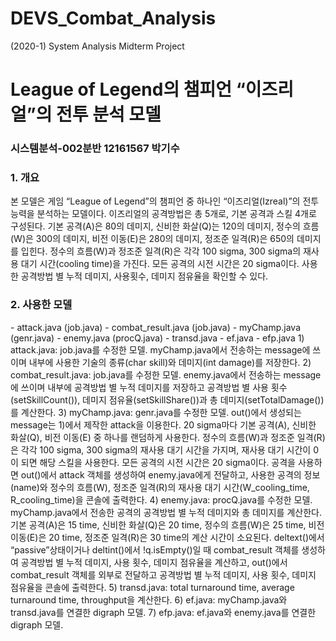 # DEVS_Combat_Analysis
(2020-1) System Analysis Midterm Project

<h1>League of Legend의 챔피언 “이즈리얼”의 전투 분석 모델</h1>

<h3>시스템분석-002분반 12161567 박기수</h3>

<h3>1.	개요</h3>
본 모델은 게임 “League of Legend”의 챔피언 중 하나인 “이즈리얼(Izreal)”의 전투 능력을 분석하는 모델이다. 이즈리얼의 공격방법은 총 5개로, 기본 공격과 스킬 4개로 구성된다. 기본 공격(A)은 80의 데미지, 신비한 화살(Q)는 120의 데미지, 정수의 흐름(W)은 300의 데미지, 비전 이동(E)은 280의 데미지, 정조준 일격(R)은 650의 데미지를 입힌다. 정수의 흐름(W)과 정조준 일격(R)은 각각 100 sigma, 300 sigma의 재사용 대기 시간(cooling time)을 가진다. 모든 공격의 시전 시간은 20 sigma이다. 사용한 공격방법 별 누적 데미지, 사용횟수, 데미지 점유율을 확인할 수 있다.

<h3>2.	사용한 모델</h3>
-	attack.java (job.java)    
-	combat_result.java (job.java)    
-	myChamp.java (genr.java)    
-	enemy.java (procQ.java)    
-	transd.java
-	ef.java
-	efp.java
1)	attack.java: job.java를 수정한 모델. myChamp.java에서 전송하는 message에 쓰이며 내부에 사용한 기술의 종류(char skill)와 데미지(int damage)를 저장한다.
2)	combat_result.java: job.java를 수정한 모델. enemy.java에서 전송하는 message에 쓰이며 내부에 공격방법 별 누적 데미지를 저장하고 공격방법 별 사용 횟수(setSkillCount()), 데미지 점유율(setSkillShare())과 총 데미지(setTotalDamage())를 계산한다.
3)	myChamp.java: genr.java를 수정한 모델. out()에서 생성되는 message는 1)에서 제작한 attack을 이용한다. 20 sigma마다 기본 공격(A), 신비한 화살(Q), 비전 이동(E) 중 하나를 랜덤하게 사용한다. 정수의 흐름(W)과 정조준 일격(R)은 각각 100 sigma, 300 sigma의 재사용 대기 시간을 가지며, 재사용 대기 시간이 0이 되면 해당 스킬을 사용한다. 모든 공격의 시전 시간은 20 sigma이다. 공격을 사용하면 out()에서 attack 객체를 생성하여 enemy.java에게 전달하고, 사용한 공격의 정보(name)와 정수의 흐름(W), 정조준 일격(R)의 재사용 대기 시간(W_cooling_time, R_cooling_time)을 콘솔에 출력한다. 
4)	enemy.java: procQ.java를 수정한 모델. myChamp.java에서 전송한 공격의 공격방법 별 누적 데미지와 총 데미지를 계산한다. 기본 공격(A)은 15 time, 신비한 화살(Q)은 20 time, 정수의 흐름(W)은 25 time, 비전 이동(E)은 20 time, 정조준 일격(R)은 30 time의 계산 시간이 소요된다. deltext()에서 “passive”상태이거나 deltint()에서 !q.isEmpty()일 때 combat_result 객체를 생성하여 공격방법 별 누적 데미지, 사용 횟수, 데미지 점유율을 계산하고, out()에서 combat_result 객체를 외부로 전달하고 공격방법 별 누적 데미지, 사용 횟수, 데미지 점유율을 콘솔에 출력한다.
5)	transd.java: total turnaround time, average turnaround time, throughput을 계산한다.
6)	ef.java: myChamp.java와 transd.java를 연결한 digraph 모델.
7)	efp.java: ef.java와 enemy.java를 연결한 digraph 모델.
